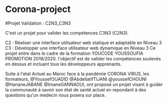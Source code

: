 # Corona-project
#Projet Validation : C2N3_C3N3


C'est un projet pour valider les compétences C3N3 (C2N3).

C2 : Réaliser une interface utilisateur web statique et adaptable en Niveau 3
C3 : Développer une interface utilisateur web dynamique en Niveau 3
Ce projet entre dans le cadre de la formation YOUCODE YOUSSOUFIA PROMOTION 2019/2020. l'objectif est de valider les compétences soulevés en dessus et incluant tous les développeurs apprenants.

Suite à l'etat Actuel au Maroc face à la pandémie CORONA VIRUS, les formateurs, @YoussefOUADID @AbdellatifTIJANI @youssefCHOUNI @HananeJABANE @ImaneGANNAOUI, ont proposé un projet visant à guider la communauté à savoir son état de santé actuel en repondant à des questions qu'un medecin nous posera sur place.
